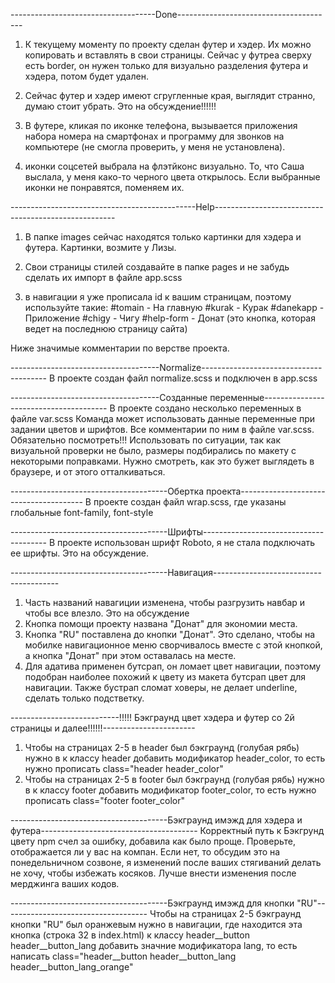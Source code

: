 ------------------------------------Done---------------------------------------

1) К текущему моменту по проекту сделан футер и хэдер. Их можно копировать и вставлять в свои страницы. Сейчас у футреа сверху есть border, он нужен только для визуально разделения футера и хэдера, потом будет удален.

2) Сейчас футер и хэдер имеют сгругленные края, выглядит странно, думаю стоит убрать. Это на обсуждение!!!!!!

3) В футере, кликая по иконке телефона, вызывается приложения набора номера на смартфонах и программу для звонков на компьютере (не смогла проверить, у меня не установлена).

4) иконки соцсетей выбрала на флэтйконс визуально. То, что Саша выслала, у меня како-то черного цвета открылось. Если выбранные иконки не понравятся, поменяем их.

----------------------------------------------Help-----------------------------------------------------

1) В папке images сейчас находятся только картинки для хэдера и футера. Картинки, возмите у Лизы.
2) Свои страницы стилей создавайте в папке pages и не забудь сделать их импорт в файле app.scss

3) в навигации я уже прописала id к вашим страницам, поэтому используйте такие:
#tomain - На главную 
#kurak - Курак
#danekapp - Приложение
#chigy - Чигу
#help-form - Донат (это кнопка, которая ведет на последнюю страницу сайта)


Ниже значимые комментарии по верстве проекта.



-------------------------------------Normalize---------------------------------------
В проекте создан файл normalize.scss и подключен в app.scss

-------------------------------------Созданные переменные---------------------------------------
В проекте создано несколько переменных в файле var.scss 
Команда может использовать данные переменные при задании цветов и шрифтов. Все комментарии по ним в файле var.scss. Обязательно посмотреть!!! Использовать по ситуации, так как визуальной проверки не было, размеры подбирались по макету с некоторыми поправками. Нужно смотреть, как это бужет выглядеть в браузере, и от этого отталкиваться.

---------------------------------------Обертка проекта---------------------------------------
В проекте создан файл wrap.scss, где указаны глобальные font-family, font-style

---------------------------------------Шрифты---------------------------------------
В проекте использован шрифт Roboto, я не стала подключать ее шрифты. Это на обсуждение.

---------------------------------------Навигация---------------------------------------
1) Часть названий навагиции изменена, чтобы разгрузить навбар и чтобы все влезло. Это на обсуждение
2) Кнопка помощи проекту названа "Донат" для экономии места.
3) Кнопка "RU" поставлена до кнопки "Донат". Это сделано, чтобы на мобилке навигационное меню сворчивалось вместе с этой кнопкой, а кнопка "Донат" при этом оставалась на месте.
4) Для адатива применен бутсрап, он ломает цвет навигации, поэтому подобран наиболее похожий к цвету из макета бутсрап цвет для навигации. Также бустрап сломат ховеры, не делает underline, сделать только подстветку.



---------------------------!!!!! Бэкграунд цвет хэдера и футер со 2й страницы и далее!!!!!!-----------------------
1) Чтобы на страницах 2-5 в header был бэкграунд (голубая рябь) нужно в к классу header добавить модификатор header_color, то есть нужно прописать class="header header_color"
2) Чтобы на страницах 2-5 в footer был бэкграунд (голубая рябь) нужно в к классу footer добавить модификатор footer_color, то есть нужно прописать class="footer footer_color"

---------------------------------------Бэкграунд имэжд для хэдера и футера---------------------------------------
Корректный путь к Бэкгрунд цвету npm счел за ошибку, добавила как было проще. Проверьте, отображается ли у вас на компан. Если нет, то обсудим это на понедельничном созвоне, я изменений после ваших стягиваний делать не хочу, чтобы избежать косяков. Лучше внести изменения после мерджинга ваших кодов.

---------------------------------------Бэкграунд имэжд для кнопки "RU"------------------------------------
Чтобы на страницах 2-5 бэкграунд кнопки "RU" был оранжевым нужно в навигации, где находится эта кнопка (строка 32 в index.html) к классу header__button header__button_lang добавить значние модификатора lang, то есть написать class="header__button header__button_lang header__button_lang_orange"

